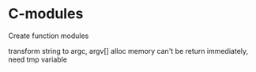 C-modules
=========

Create function modules

<token>
transform string to argc, argv[]
alloc memory can't be return immediately, need tmp variable

